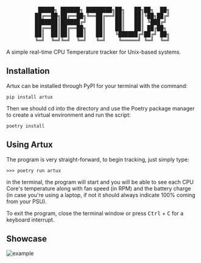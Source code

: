 <div align="center">

<pre>
 █████╗ ██████╗ ████████╗██╗   ██╗██╗  ██╗
██╔══██╗██╔══██╗╚══██╔══╝██║   ██║╚██╗██╔╝
███████║██████╔╝   ██║   ██║   ██║ ╚███╔╝ 
██╔══██║██╔══██╗   ██║   ██║   ██║ ██╔██╗ 
██║  ██║██║  ██║   ██║   ╚██████╔╝██╔╝ ██╗
╚═╝  ╚═╝╚═╝  ╚═╝   ╚═╝    ╚═════╝ ╚═╝  ╚═╝
</pre>
</div>

A simple real-time CPU Temperature tracker for Unix-based systems. 

## Installation

Artux can be installed through PyPI for your terminal with the command:

```
pip install artux
```
Then we should cd into the directory and use the Poetry package manager to create a virtual environment and run the script:

```
poetry install
```

## Using Artux

The program is very straight-forward, to begin tracking, just simply type: 
```
>>> poetry run artux
```
in the terminal, the program will start and you will be able to see each CPU Core's temperature along with fan speed (in RPM) and the battery charge (in case you're using a laptop, if not it should always indicate 100% coming from your PSU).

To exit the program, close the terminal window or press <kbd>Ctrl</kbd> + <kbd>C</kbd> for a keyboard interrupt.

## Showcase
![example](https://media.giphy.com/media/v1.Y2lkPTc5MGI3NjExNnlpb3hpMmZzNDNmbG5xOG1reDMwNzMzdGQyeGxtMHk3a3MzNzlxZCZlcD12MV9pbnRlcm5hbF9naWZfYnlfaWQmY3Q9Zw/gfZ2s0pmLtnbdTcgKL/giphy.gif)

